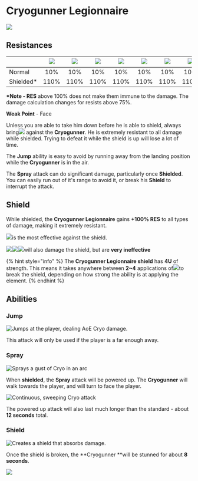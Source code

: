# Cryogunner Legionnaire

![](../../.gitbook/assets/fatui-cryogunner.jpg)

## Resistances

|            | ​​![](https://firebasestorage.googleapis.com/v0/b/gitbook-28427.appspot.com/o/assets%2F-MVAGyyACcSzyzfmgy7f%2Fsync%2F485abc41b72e4fb75fd6cf1b2c21d83a5da9a05c.png?generation=1615182625871961\&alt=media) | ​​![](https://firebasestorage.googleapis.com/v0/b/gitbook-28427.appspot.com/o/assets%2F-MVAGyyACcSzyzfmgy7f%2Fsync%2F1a9d730812988c6cd8678f117630d179f689cee0.png?generation=1615182626544397\&alt=media) | ​​![](https://firebasestorage.googleapis.com/v0/b/gitbook-28427.appspot.com/o/assets%2F-MVAGyyACcSzyzfmgy7f%2Fsync%2Fe0472b52c548a7162a648c191cad9b7bbdf4498b.png?generation=1615182626170812\&alt=media) | ​​![](https://firebasestorage.googleapis.com/v0/b/gitbook-28427.appspot.com/o/assets%2F-MVAGyyACcSzyzfmgy7f%2Fsync%2Fa8efded210241d0c6764e2819b9c750deff8a6d4.png?generation=1615182626278065\&alt=media) | ​​![](https://firebasestorage.googleapis.com/v0/b/gitbook-28427.appspot.com/o/assets%2F-MVAGyyACcSzyzfmgy7f%2Fsync%2F68e4777d7c38eb974be29d8260b1f52709a44a26.png?generation=1615182625284983\&alt=media) | ​​![](https://firebasestorage.googleapis.com/v0/b/gitbook-28427.appspot.com/o/assets%2F-MVAGyyACcSzyzfmgy7f%2Fsync%2Fcb0b6d83e3899b9d4310fb78ce58ccad28b8c839.png?generation=1615182626007947\&alt=media) | ​​![](https://firebasestorage.googleapis.com/v0/b/gitbook-28427.appspot.com/o/assets%2F-MVAGyyACcSzyzfmgy7f%2Fsync%2F347363c813f76f26b0c6c74df49012812f9fe690.png?generation=1615182625760905\&alt=media) | ​​![](https://firebasestorage.googleapis.com/v0/b/gitbook-28427.appspot.com/o/assets%2F-MVAGyyACcSzyzfmgy7f%2Fsync%2F7db8ec0e8a47656e2367909ab5d65aa19effb930.png?generation=1615182626144273\&alt=media) |
| ---------- | :-------------------------------------------------------------------------------------------------------------------------------------------------------------------------------------------------------: | :-------------------------------------------------------------------------------------------------------------------------------------------------------------------------------------------------------: | :-------------------------------------------------------------------------------------------------------------------------------------------------------------------------------------------------------: | :-------------------------------------------------------------------------------------------------------------------------------------------------------------------------------------------------------: | :-------------------------------------------------------------------------------------------------------------------------------------------------------------------------------------------------------: | :-------------------------------------------------------------------------------------------------------------------------------------------------------------------------------------------------------: | :-------------------------------------------------------------------------------------------------------------------------------------------------------------------------------------------------------: | :-------------------------------------------------------------------------------------------------------------------------------------------------------------------------------------------------------: |
| Normal     |                                                                                                    10%                                                                                                    |                                                                                                    10%                                                                                                    |                                                                                                    10%                                                                                                    |                                                                                                    10%                                                                                                    |                                                                                                    10%                                                                                                    |                                                                                                    10%                                                                                                    |                                                                                                    10%                                                                                                    |                                                                                                  **-20%**                                                                                                 |
| Shielded\* |                                                                                                    110%                                                                                                   |                                                                                                    110%                                                                                                   |                                                                                                    110%                                                                                                   |                                                                                                    110%                                                                                                   |                                                                                                    110%                                                                                                   |                                                                                                    110%                                                                                                   |                                                                                                    110%                                                                                                   |                                                                                                    90%                                                                                                    |

**\*Note - RES** above 100% does not make them immune to the damage. The damage calculation changes for resists above 75%.

**Weak Point** - Face

Unless you are able to take him down before he is able to shield, always bring![](../../.gitbook/assets/pyro_small.png) against the **Cryogunner**. He is extremely resistant to all damage while shielded. Trying to defeat it while the shield is up will lose a lot of time.

The **Jump** ability is easy to avoid by running away from the landing position while the **Cryogunner** is in the air.

The **Spray** attack can do significant damage, particularly once **Shielded**. You can easily run out of it's range to avoid it, or break his **Shield** to interrupt the attack.

## Shield

While shielded, the **Cryogunner Legionnaire** gains **+100% RES** to all types of damage, making it extremely resistant.

![](../../.gitbook/assets/pyro_small.png)is the most effective against the shield.

![](../../.gitbook/assets/electro_small.png)![](../../.gitbook/assets/anemo_small.png)![](../../.gitbook/assets/geo_small.png)will also damage the shield, but are **very ineffective**

{% hint style="info" %}
The **Cryogunner Legionnaire shield** has **4U** of strength. This means it takes anywhere between **2\~4** applications of![](../../.gitbook/assets/pyro_small.png)to break the shield, depending on how strong the ability is at applying the element.
{% endhint %}

## Abilities

### Jump

![Jumps at the player, dealing AoE Cryo damage.](../../.gitbook/assets/cryogunner_jump.gif)

This attack will only be used if the player is a far enough away.

### Spray

![Sprays a gust of Cryo in an arc](../../.gitbook/assets/cryogunner_spray.gif)

When **shielded**, the **Spray** attack will be powered up. The **Cryogunner** will walk towards the player, and will turn to face the player.

![Continuous, sweeping Cryo attack](../../.gitbook/assets/cryogunner_spray_uninfused.gif)

The powered up attack will also last much longer than the standard - about **12 seconds** total.

### Shield

![Creates a shield that absorbs damage.](../../.gitbook/assets/cryogunner_shield.gif)

Once the shield is broken, the **Cryogunner **will be stunned for about **8 seconds**.

![](../../.gitbook/assets/cryogunner_shield_break.gif)
